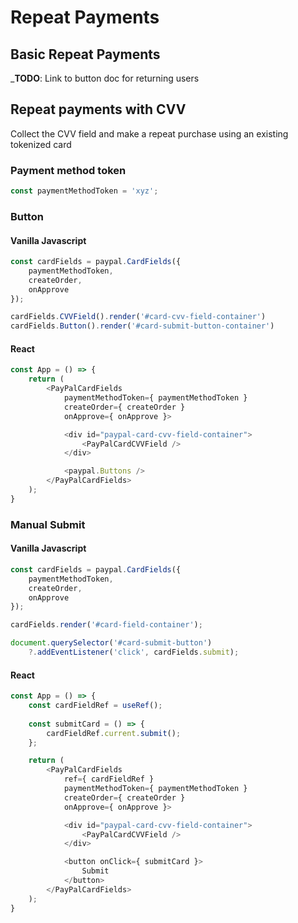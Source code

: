 # Repeat Payments

## Basic Repeat Payments

___TODO__: Link to button doc for returning users

## Repeat payments with CVV

Collect the CVV field and make a repeat purchase using an existing tokenized card

### Payment method token

```javascript
const paymentMethodToken = 'xyz';
```

### Button

#### Vanilla Javascript

```javascript
const cardFields = paypal.CardFields({
    paymentMethodToken,
    createOrder,
    onApprove
});

cardFields.CVVField().render('#card-cvv-field-container')
cardFields.Button().render('#card-submit-button-container')
```

#### React

```javascript
const App = () => {
    return (
        <PayPalCardFields
            paymentMethodToken={ paymentMethodToken }
            createOrder={ createOrder }
            onApprove={ onApprove }>

            <div id="paypal-card-cvv-field-container">
                <PayPalCardCVVField />
            </div>

            <paypal.Buttons />
        </PayPalCardFields>
    );
}
```

### Manual Submit

#### Vanilla Javascript

```javascript
const cardFields = paypal.CardFields({
    paymentMethodToken,
    createOrder,
    onApprove
});

cardFields.render('#card-field-container');

document.querySelector('#card-submit-button')
    ?.addEventListener('click', cardFields.submit);
```

#### React

```javascript
const App = () => {
    const cardFieldRef = useRef();
    
    const submitCard = () => {
        cardFieldRef.current.submit();
    };

    return (
        <PayPalCardFields
            ref={ cardFieldRef }
            paymentMethodToken={ paymentMethodToken }
            createOrder={ createOrder }
            onApprove={ onApprove }>

            <div id="paypal-card-cvv-field-container">
                <PayPalCardCVVField />
            </div>

            <button onClick={ submitCard }>
                Submit
            </button>
        </PayPalCardFields>
    );
}
```